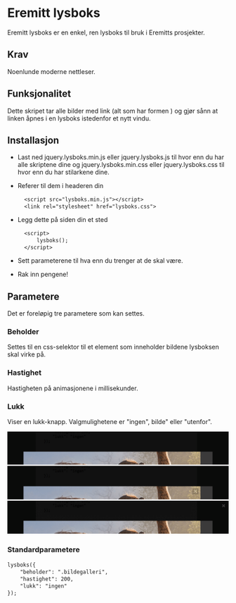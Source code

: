 # Eremitt lysboks

Eremitt lysboks er en enkel, ren lysboks til bruk i Eremitts prosjekter.

## Krav

Noenlunde moderne nettleser.

## Funksjonalitet

Dette skripet tar alle bilder med link (alt som har formen <a><img></a>) og gjør sånn at linken åpnes i en lysboks istedenfor et nytt vindu.

## Installasjon

- Last ned jquery.lysboks.min.js eller jquery.lysboks.js til hvor enn du har alle skriptene dine og jquery.lysboks.min.css eller jquery.lysboks.css til hvor enn du har stilarkene dine.

- Referer til dem i headeren din

        <script src="lysboks.min.js"></script>
        <link rel="stylesheet" href="lysboks.css">


- Legg dette på siden din et sted

        <script>
            lysboks();
        </script>

- Sett parameterene til hva enn du trenger at de skal være.

- Rak inn pengene!

## Parametere

Det er foreløpig tre parametere som kan settes.

### Beholder

Settes til en css-selektor til et element som inneholder bildene lysboksen skal virke på.

### Hastighet

Hastigheten på animasjonene i millisekunder.

### Lukk

Viser en lukk-knapp. Valgmulighetene er "ingen", bilde" eller "utenfor".

![ingen](https://github.com/Ornendil/lysboks/blob/master/img/ingen.png)
![bilde](https://github.com/Ornendil/lysboks/blob/master/img/bilde.png)
![utenfor](https://github.com/Ornendil/lysboks/blob/master/img/utenfor.png)

### Standardparametere

    lysboks({
        "beholder": ".bildegalleri",
        "hastighet": 200,
        "lukk": "ingen"
    });